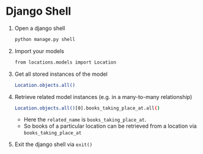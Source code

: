 # Django Shell

1. Open a django shell

	```sh
	python manage.py shell
	```

2. Import your models

	```sh
	from locations.models import Location
	```

3. Get all stored instances of the model

	```sh
	Location.objects.all()
	```
	
4. Retrieve related model instances (e.g. in a many-to-many relationship)


	```sh
	Location.objects.all()[0].books_taking_place_at.all()
	```
	
	- Here the `related_name` is `books_taking_place_at`.
	- So books of a particular location can be retrieved from a location via `books_taking_place_at`

5. Exit the django shell via `exit()`

